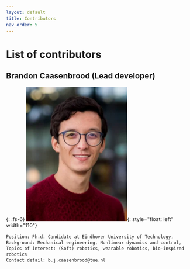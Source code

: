```yaml
---
layout: default
title: Contributors 
nav_order: 5
---
```


# List of contributors
## Brandon Caasenbrood (Lead developer)
{: .fs-6}
![image](./documentation/img/Brandon.png){: style="float: left" width="110"}

	Position: Ph.d. Candidate at Eindhoven University of Technology,
	Background: Mechanical engineering, Nonlinear dynamics and control,
	Topics of interest: (Soft) robotics, wearable robotics, bio-inspired robotics
	Contact detail: b.j.caasenbrood@tue.nl


